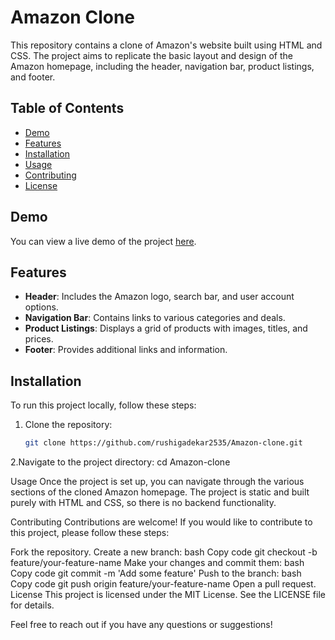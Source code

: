 # Amazon Clone

This repository contains a clone of Amazon's website built using HTML and CSS. The project aims to replicate the basic layout and design of the Amazon homepage, including the header, navigation bar, product listings, and footer.

## Table of Contents
- [Demo](#demo)
- [Features](#features)
- [Installation](#installation)
- [Usage](#usage)
- [Contributing](#contributing)
- [License](#license)

## Demo

You can view a live demo of the project [here](https://rushigadekar2535.github.io/Amazon-clone/).

## Features

- **Header**: Includes the Amazon logo, search bar, and user account options.
- **Navigation Bar**: Contains links to various categories and deals.
- **Product Listings**: Displays a grid of products with images, titles, and prices.
- **Footer**: Provides additional links and information.

## Installation

To run this project locally, follow these steps:

1. Clone the repository:
   ```bash
   git clone https://github.com/rushigadekar2535/Amazon-clone.git
2.Navigate to the project directory:
   cd Amazon-clone

Usage
Once the project is set up, you can navigate through the various sections of the cloned Amazon homepage. The project is static and built purely with HTML and CSS, so there is no backend functionality.

  Contributing
Contributions are welcome! If you would like to contribute to this project, please follow these steps:

Fork the repository.
Create a new branch:
bash
Copy code
git checkout -b feature/your-feature-name
Make your changes and commit them:
bash
Copy code
git commit -m 'Add some feature'
Push to the branch:
bash
Copy code
git push origin feature/your-feature-name
Open a pull request.
License
This project is licensed under the MIT License. See the LICENSE file for details.

Feel free to reach out if you have any questions or suggestions!


